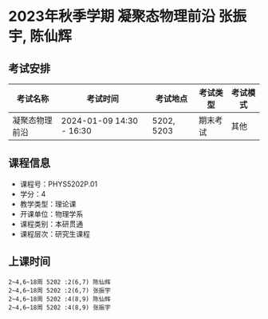 # 2023年秋季学期 凝聚态物理前沿 张振宇, 陈仙辉




## 考试安排

| 考试名称 | 考试时间 | 考试地点 | 考试类型 | 考试模式 |
| -------- | -------- | -------- | -------- | -------- |
| 凝聚态物理前沿 | 2024-01-09 14:30 - 16:30 | 5202, 5203 | 期末考试 | 其他 |





## 课程信息

- 课程号：PHYS5202P.01
- 学分：4
- 教学类型：理论课
- 开课单位：物理学系
- 课程类别：本研贯通
- 课程层次：研究生课程

## 上课时间

```
2~4,6~18周 5202 :2(6,7) 陈仙辉
2~4,6~18周 5202 :2(6,7) 张振宇
2~4,6~18周 5202 :4(8,9) 陈仙辉
2~4,6~18周 5202 :4(8,9) 张振宇
```

